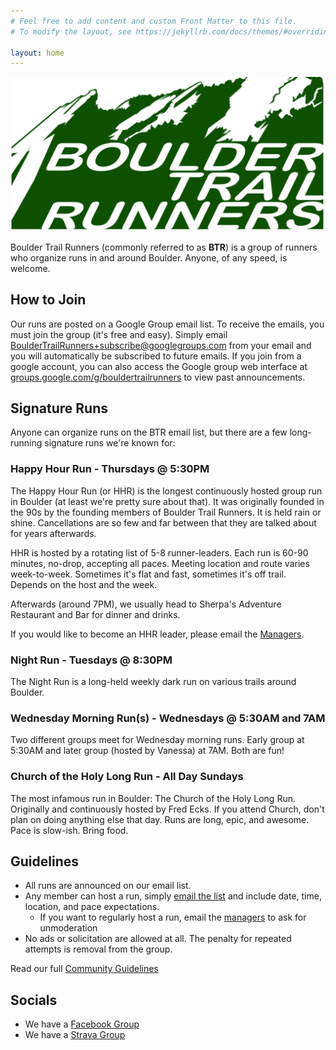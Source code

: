 ```yaml
---
# Feel free to add content and custom Front Matter to this file.
# To modify the layout, see https://jekyllrb.com/docs/themes/#overriding-theme-defaults

layout: home
---
```


![banner](banner.png)

Boulder Trail Runners (commonly referred to as **BTR**) is a group of runners who organize runs in and around Boulder. Anyone, of any speed, is welcome.

## How to Join

Our runs are posted on a Google Group email list. To receive the emails, you must join the group (it's free and easy). Simply email <a href="mailto:bouldertrailrunners+subscribe@googlegroups.com">BoulderTrailRunners+subscribe@googlegroups.com</a> from your email and you will automatically be subscribed to future emails. If you join from a google account, you can also access the Google group web interface at [groups.google.com/g/bouldertrailrunners](https://groups.google.com/g/bouldertrailrunners) to view past announcements.

## Signature Runs

Anyone can organize runs on the BTR email list, but there are a few long-running signature runs we're known for:

### Happy Hour Run - Thursdays @ 5:30PM

The Happy Hour Run (or HHR) is the longest continuously hosted group run in Boulder (at least we're pretty sure about that). It was originally founded in the 90s by the founding members of Boulder Trail Runners. It is held rain or shine. Cancellations are so few and far between that they are talked about for years afterwards.

HHR is hosted by a rotating list of 5-8 runner-leaders. Each run is 60-90 minutes, no-drop, accepting all paces. Meeting location and route varies week-to-week. Sometimes it's flat and fast, sometimes it's off trail. Depends on the host and the week.

Afterwards (around 7PM), we usually head to Sherpa's Adventure Restaurant and Bar for dinner and drinks.

If you would like to become an HHR leader, please email the [Managers](mailto:bouldertrailrunners+managers@googlegroups.com).

### Night Run - Tuesdays @ 8:30PM

The Night Run is a long-held weekly dark run on various trails around Boulder.

### Wednesday Morning Run(s) - Wednesdays @ 5:30AM and 7AM

Two different groups meet for Wednesday morning runs. Early group at 5:30AM and later group (hosted by Vanessa) at 7AM. Both are fun!

### Church of the Holy Long Run - All Day Sundays

The most infamous run in Boulder: The Church of the Holy Long Run. Originally and continuously hosted by Fred Ecks. If you attend Church, don't plan on doing anything else that day. Runs are long, epic, and awesome. Pace is slow-ish. Bring food.

## Guidelines

- All runs are announced on our email list.
- Any member can host a run, simply [email the list](mailto:bouldertrailrunners@googlegroups.com) and include date, time, location, and pace expectations.
  - If you want to regularly host a run, email the [managers](mailto:bouldertrailrunners+managers@googlegroups.com) to ask for unmoderation
- No ads or solicitation are allowed at all. The penalty for repeated attempts is removal from the group.

Read our full [Community Guidelines](guidelines/)

## Socials

- We have a [Facebook Group](https://facebook.com/BoulderTrailRunners)
- We have a [Strava Group](https://www.strava.com/clubs/boulder-trail-runners)
